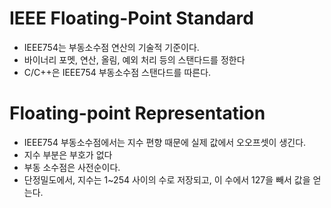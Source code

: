 # IEEE Floating-Point Standard
- IEEE754는 부동소수점 연산의 기술적 기준이다.
- 바이너리 포멧, 연산, 올림, 예외 처리 등의 스탠다드를 정한다
- C/C++은 IEEE754 부동소수점 스탠다드를 따른다.
# Floating-point Representation
- IEEE754 부동소수점에서는 지수 편향 때문에 실제 값에서 오오프셋이 생긴다.
- 지수 부분은 부호가 없다
- 부동 소수점은 사전순이다.
- 단정밀도에서, 지수는 1~254 사이의 수로 저장되고, 이 수에서 127을 빼서 값을 얻는다.